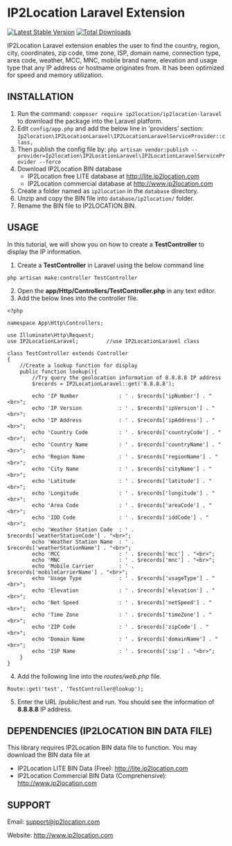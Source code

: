 # IP2Location Laravel Extension
[![Latest Stable Version](https://img.shields.io/packagist/v/ip2location/ip2location-laravel.svg)](https://packagist.org/packages/ip2location/ip2location-laravel)
[![Total Downloads](https://img.shields.io/packagist/dt/ip2location/ip2location-laravel.svg?style=flat-square)](https://packagist.org/packages/ip2location/ip2location-laravel)

IP2Location Laravel extension enables the user to find the country, region, city, coordinates, zip code, time zone, ISP, domain name, connection type, area code, weather, MCC, MNC, mobile brand name, elevation and usage type that any IP address or hostname originates from. It has been optimized for speed and memory utilization.


## INSTALLATION

1. Run the command: `composer require ip2location/ip2location-laravel` to download the package into the Laravel platform.
2. Edit `config/app.php` and add the below line in 'providers' section:
`Ip2location\IP2LocationLaravel\IP2LocationLaravelServiceProvider::class,`
3. Then publish the config file by:
`php artisan vendor:publish --provider=Ip2location\IP2LocationLaravel\IP2LocationLaravelServiceProvider --force`
4. Download IP2Location BIN database
    - IP2Location free LITE database at http://lite.ip2location.com
    - IP2Location commercial database at http://www.ip2location.com
5. Create a folder named as `ip2location` in the `database` directory.
6. Unzip and copy the BIN file into `database/ip2location/` folder. 
7. Rename the BIN file to IP2LOCATION.BIN.


## USAGE

In this tutorial, we will show you on how to create a **TestController** to display the IP information.

1. Create a **TestController** in Laravel using the below command line
```
php artisan make:controller TestController
```

2. Open the **app/Http/Controllers/TestController.php** in any text editor.
3. Add the below lines into the controller file.
```
<?php

namespace App\Http\Controllers;

use Illuminate\Http\Request;
use IP2LocationLaravel;			//use IP2LocationLaravel class

class TestController extends Controller
{
	//Create a lookup function for display
    public function lookup(){
		//Try query the geolocation information of 8.8.8.8 IP address
		$records = IP2LocationLaravel::get('8.8.8.8');

		echo 'IP Number             : ' . $records['ipNumber'] . "<br>";
		echo 'IP Version            : ' . $records['ipVersion'] . "<br>";
		echo 'IP Address            : ' . $records['ipAddress'] . "<br>";
		echo 'Country Code          : ' . $records['countryCode'] . "<br>";
		echo 'Country Name          : ' . $records['countryName'] . "<br>";
		echo 'Region Name           : ' . $records['regionName'] . "<br>";
		echo 'City Name             : ' . $records['cityName'] . "<br>";
		echo 'Latitude              : ' . $records['latitude'] . "<br>";
		echo 'Longitude             : ' . $records['longitude'] . "<br>";
		echo 'Area Code             : ' . $records['areaCode'] . "<br>";
		echo 'IDD Code              : ' . $records['iddCode'] . "<br>";
		echo 'Weather Station Code  : ' . $records['weatherStationCode'] . "<br>";
		echo 'Weather Station Name  : ' . $records['weatherStationName'] . "<br>";
		echo 'MCC                   : ' . $records['mcc'] . "<br>";
		echo 'MNC                   : ' . $records['mnc'] . "<br>";
		echo 'Mobile Carrier        : ' . $records['mobileCarrierName'] . "<br>";
		echo 'Usage Type            : ' . $records['usageType'] . "<br>";
		echo 'Elevation             : ' . $records['elevation'] . "<br>";
		echo 'Net Speed             : ' . $records['netSpeed'] . "<br>";
		echo 'Time Zone             : ' . $records['timeZone'] . "<br>";
		echo 'ZIP Code              : ' . $records['zipCode'] . "<br>";
		echo 'Domain Name           : ' . $records['domainName'] . "<br>";
		echo 'ISP Name              : ' . $records['isp'] . "<br>";
	}
}
```
4. Add the following line into the *routes/web.php* file.
```
Route::get('test', 'TestController@lookup');
```

5. Enter the URL <your domain>/public/test and run. You should see the information of **8.8.8.8** IP address.

## DEPENDENCIES (IP2LOCATION BIN DATA FILE)

This library requires IP2Location BIN data file to function. You may download the BIN data file at
* IP2Location LITE BIN Data (Free): http://lite.ip2location.com
* IP2Location Commercial BIN Data (Comprehensive): http://www.ip2location.com


## SUPPORT

Email: support@ip2location.com

Website: http://www.ip2location.com
